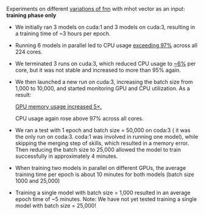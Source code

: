 Experiments on different [variations of fnn](https://docs.google.com/spreadsheets/d/1jt4Pvdz58qs0LyAnSjYr0MTpzy5ZfNonw5bBtfbIvKY/edit?gid=212563191#gid=212563191) with mhot vector as an input:
**training phase only**
- We initially ran 3 models on cuda:1 and 3 models on cuda:3, resulting in a training time of ~3 hours per epoch.
- Running 6 models in parallel led to CPU usage [exceeding 97%](https://github.com/mahdis-saeedi/OpeNTF/blob/main/docs/e2e_journal_experiment/cpu%26gpu_usage/cpu_6models_2gpus.txt) across all 224 cores.
- We terminated 3 runs on cuda:3, which reduced CPU usage to [~6%](https://github.com/mahdis-saeedi/OpeNTF/blob/main/docs/e2e_journal_experiment/cpu%26gpu_usage/cpu_3models_1gpu_not_stable.txt) per core, but it was not stable and increased to more than 95% again.
- We then launched a new run on cuda:3, increasing the batch size from 1,000 to 10,000, and started monitoring GPU and CPU utilization.
As a result:

    [GPU memory usage increased 5×.](https://github.com/mahdis-saeedi/OpeNTF/blob/main/docs/e2e_journal_experiment/cpu%26gpu_usage/gpu_memory.txt)
  
    CPU usage again rose above 97% across all cores.
- We ran a test with 1 epoch and batch size = 50,000 on coda:3 ( it was the only run on coda:3. coda:1 was involved in running one model), while skipping the merging step of skills, which resulted in a memory error. Then reducing the batch size to 25,000 allowed the model to train successfully in approximately 4 minutes.
- When training two models in parallel on different GPUs, the average training time per epoch is about 10 minutes for both models (batch size 1000 and 25,000)
- Training a single model with batch size = 1,000 resulted in an average epoch time of ~5 minutes.
Note: We have not yet tested training a single model with batch size = 25,000!


